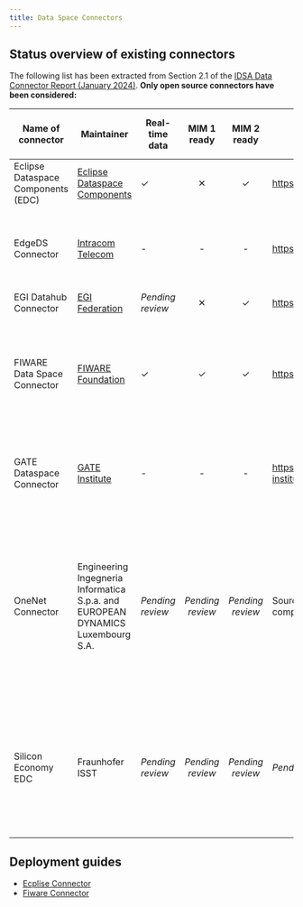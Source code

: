 ```yaml
---
title: Data Space Connectors
---
```


## Status overview of existing connectors

The following list has been extracted from Section 2.1 of the [IDSA Data Connector Report (January 2024)](https://internationaldataspaces.org/wp-content/uploads/dlm_uploads/IDSA-Data-Connector-Report-89-No-11-January-2024.pdf). **Only open source connectors have been considered:**

| Name of connector                  | Maintainer                                                                           | Real-time data   |    MIM 1 ready   |    MIM 2 ready   | Repository                                                             | Deployment guide - Quality grade |                                                                                                                                             Comments                                                                                                                                             |
|------------------------------------|--------------------------------------------------------------------------------------|------------------|:----------------:|:----------------:|------------------------------------------------------------------------|----------------------------------|:------------------------------------------------------------------------------------------------------------------------------------------------------------------------------------------------------------------------------------------------------------------------------------------------:|
| Eclipse Dataspace Components (EDC) | [Eclipse Dataspace Components](https://projects.eclipse.org/projects/technology.edc) |         ✓        |         ✕        |         ✓        | https://github.com/eclipse-edc                                         |                 B                |                                                                                                                                                                                                                                                                                                  |
| EdgeDS Connector                   | [Intracom Telecom]()                                                                 |         -        |         -        |         -        | https://github.com/jkalogero/EdgeDS                                    |                 -                | Based on [IDSA DSC](https://github.com/International-Data-Spaces-Association/DataspaceConnector), which is currently no longer maintained but looking for new maintainers                                                                                                                        |
| EGI Datahub Connector              | [EGI Federation]()                                                                   | _Pending review_ |         ✕        |         ✓        | https://docs.egi.eu/users/data/management/datahub                      |         _Pending review_         |                                                                                                                                                                                                                                                                                                  |
| FIWARE Data Space Connector        | [FIWARE Foundation]()                                                                |         ✓        |         ✓        |         ✓        | https://github.com/FIWARE/data-space-connector                         |                 C                | At this moment, deployment guides are only available on AWS with Openshift. Poor documentation. High computational requirements.                                                                                                                                                                 |
| GATE Dataspace Connector           | [GATE Institute]()                                                                   |         -        |         -        |         -        | https://github.com/gate-institute/DataspaceConnector/blob/main/LICENSE |                 -                | Based on [IDSA DSC](https://github.com/International-Data-Spaces-Association/DataspaceConnector), which is currently no longer maintained but looking for new maintainers                                                                                                                        |
| OneNet Connector                   | Engineering Ingegneria Informatica S.p.a. and EUROPEAN DYNAMICS Luxembourg S.A.      | _Pending review_ | _Pending review_ | _Pending review_ | Source Code will be available in GitHub upon project completion.       |         _Pending review_         | Based on [TRUE connector](https://github.com/International-Data-Spaces-Association/true-connector). Claims to be ready-to-go, ready to be installed in any environment and integrated with existing platforms via APIs. Fully integrated with the FIWARE Context Broker (in the NGSI-LD version) |
| Silicon Economy EDC                | Fraunhofer ISST                                                                      | _Pending review_ | _Pending review_ | _Pending review_ |                            _Pending review_                            |         _Pending review_         | A reference implementation of the Connector from the Eclipse Dataspace Components (EDC) for Silicon Economy projects.                                                                                                                                                                            |                                                                                                                                                                         |
## Deployment guides
- [Ecplise Connector](eclipse_mvd.md)
- [Fiware Connector](fiware_connector/index.md)